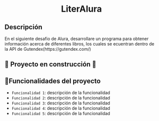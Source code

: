 <h1 align="center"> LiterAlura </h1>
<h2> Descripción </h2>
<p>En el siguiente desafio de Alura, desarrollare un programa para obtener información acerca de diferentes libros, los cuales se ecuentran dentro de la API de Gutendex(https://gutendex.com/)</p>

## :construction: Proyecto en construcción :construction:

## :hammer:Funcionalidades del proyecto

- `Funcionalidad 1`: descripción de la funcionalidad
- `Funcionalidad 2`: descripción de la funcionalidad 
- `Funcionalidad 3`: descripción de la funcionalidad
- `Funcionalidad 4`: descripción de la funcionalidad 
- `Funcionalidad 5`: descripción de la funcionalidad
